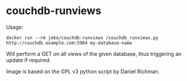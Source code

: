 # couchdb-runviews

Usage:
```
docker run --rm jeko/couchdb-runviews /couchdb_runviews.py http://couchdb.example.com:5984 my-database-name
```

Will perform a GET on all views of the given database, thus triggering an update if required.

Image is based on the GPL v3 python script by Daniel Richman.
